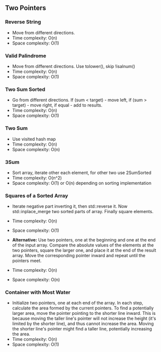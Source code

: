 ## Two Pointers

### Reverse String

* Move from different directions.
* Time complexity: O(n)
* Space complexity: O(1)

### Valid Palindrome

* Move from different directions. Use tolower(), skip !isalnum()
* Time complexity: O(n)
* Space complexity: O(1)

### Two Sum Sorted

* Go from different directions. If (sum < target) - move left, if (sum > target) - move right, if equal - add to results.
* Time complexity: O(n)
* Space complexity: O(1)

### Two Sum

* Use visited hash map
* Time complexity: O(n)
* Space complexity: O(n)

### 3Sum

* Sort array, iterate other each element, for other two use 2SumSorted
* Time complexity: O(n^2)
* Space complexity: O(1) or O(n) depending on sorting implementation

### Squares of a Sorted Array

* Iterate negative part inverting it, then std::reverse it. Now std::inplace_merge two sorted parts of array. Finally square elements.
* Time complexity: O(n)
* Space complexity: O(1)

* **Alternative:** Use two pointers, one at the beginning and one at the end of the input array. Compare the absolute values of the elements at the two pointers, square the larger one, and place it at the end of the result array. Move the corresponding pointer inward and repeat until the pointers meet.
* Time complexity: O(n)
* Space complexity: O(n)

### Container with Most Water

* Initialize two pointers, one at each end of the array. In each step, calculate the area formed by the current pointers. To find a potentially larger area, move the pointer pointing to the shorter line inward. This is because moving the taller line's pointer will not increase the height (it's limited by the shorter line), and thus cannot increase the area. Moving the shorter line's pointer might find a taller line, potentially increasing the area.
* Time complexity: O(n)
* Space complexity: O(1)